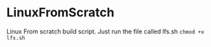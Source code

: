 # LinuxFromScratch
Linux From scratch build script.
Just run the file called lfs.sh
```chmod +x lfs.sh```
